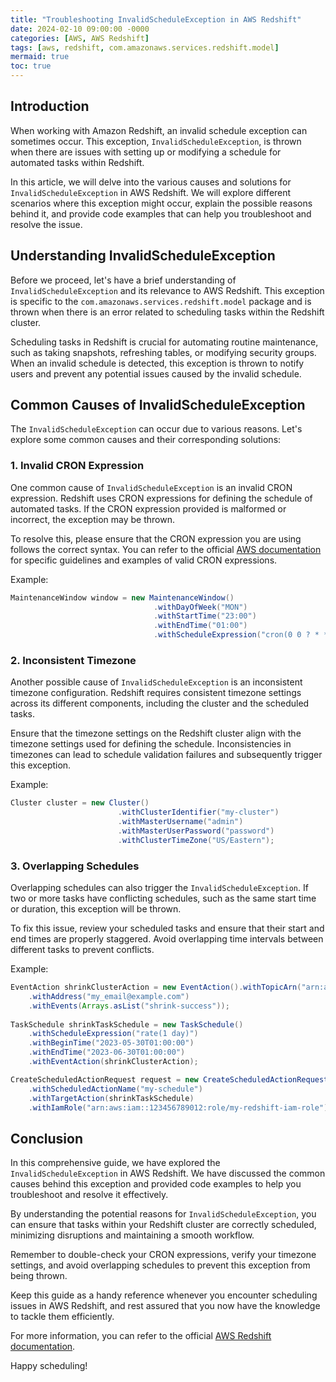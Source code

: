 ```yaml
---
title: "Troubleshooting InvalidScheduleException in AWS Redshift"
date: 2024-02-10 09:00:00 -0000
categories: [AWS, AWS Redshift]
tags: [aws, redshift, com.amazonaws.services.redshift.model]
mermaid: true
toc: true
---
```



## Introduction

When working with Amazon Redshift, an invalid schedule exception can sometimes occur. This exception, `InvalidScheduleException`, is thrown when there are issues with setting up or modifying a schedule for automated tasks within Redshift.

In this article, we will delve into the various causes and solutions for `InvalidScheduleException` in AWS Redshift. We will explore different scenarios where this exception might occur, explain the possible reasons behind it, and provide code examples that can help you troubleshoot and resolve the issue.

## Understanding InvalidScheduleException

Before we proceed, let's have a brief understanding of `InvalidScheduleException` and its relevance to AWS Redshift. This exception is specific to the `com.amazonaws.services.redshift.model` package and is thrown when there is an error related to scheduling tasks within the Redshift cluster.

Scheduling tasks in Redshift is crucial for automating routine maintenance, such as taking snapshots, refreshing tables, or modifying security groups. When an invalid schedule is detected, this exception is thrown to notify users and prevent any potential issues caused by the invalid schedule.

## Common Causes of InvalidScheduleException

The `InvalidScheduleException` can occur due to various reasons. Let's explore some common causes and their corresponding solutions:

### 1. Invalid CRON Expression

One common cause of `InvalidScheduleException` is an invalid CRON expression. Redshift uses CRON expressions for defining the schedule of automated tasks. If the CRON expression provided is malformed or incorrect, the exception may be thrown.

To resolve this, please ensure that the CRON expression you are using follows the correct syntax. You can refer to the official [AWS documentation](https://docs.aws.amazon.com/redshift/latest/mgmt/db-maintenance-scheduler.html) for specific guidelines and examples of valid CRON expressions.

Example:

```java
MaintenanceWindow window = new MaintenanceWindow()
                                .withDayOfWeek("MON")
                                .withStartTime("23:00")
                                .withEndTime("01:00")
                                .withScheduleExpression("cron(0 0 ? * * 6L 2023)");
```

### 2. Inconsistent Timezone

Another possible cause of `InvalidScheduleException` is an inconsistent timezone configuration. Redshift requires consistent timezone settings across its different components, including the cluster and the scheduled tasks.

Ensure that the timezone settings on the Redshift cluster align with the timezone settings used for defining the schedule. Inconsistencies in timezones can lead to schedule validation failures and subsequently trigger this exception.

Example:

```java
Cluster cluster = new Cluster()
                        .withClusterIdentifier("my-cluster")
                        .withMasterUsername("admin")
                        .withMasterUserPassword("password")
                        .withClusterTimeZone("US/Eastern");
```

### 3. Overlapping Schedules

Overlapping schedules can also trigger the `InvalidScheduleException`. If two or more tasks have conflicting schedules, such as the same start time or duration, this exception will be thrown.

To fix this issue, review your scheduled tasks and ensure that their start and end times are properly staggered. Avoid overlapping time intervals between different tasks to prevent conflicts.

Example:

```java
EventAction shrinkClusterAction = new EventAction().withTopicArn("arn:aws:sns:us-west-2:123456789012:my_sns_topic")
    .withAddress("my_email@example.com")
    .withEvents(Arrays.asList("shrink-success"));
    
TaskSchedule shrinkTaskSchedule = new TaskSchedule()
    .withScheduleExpression("rate(1 day)")
    .withBeginTime("2023-05-30T01:00:00")
    .withEndTime("2023-06-30T01:00:00")
    .withEventAction(shrinkClusterAction);

CreateScheduledActionRequest request = new CreateScheduledActionRequest()
    .withScheduledActionName("my-schedule")
    .withTargetAction(shrinkTaskSchedule)
    .withIamRole("arn:aws:iam::123456789012:role/my-redshift-iam-role");
```

## Conclusion

In this comprehensive guide, we have explored the `InvalidScheduleException` in AWS Redshift. We have discussed the common causes behind this exception and provided code examples to help you troubleshoot and resolve it effectively.

By understanding the potential reasons for `InvalidScheduleException`, you can ensure that tasks within your Redshift cluster are correctly scheduled, minimizing disruptions and maintaining a smooth workflow.

Remember to double-check your CRON expressions, verify your timezone settings, and avoid overlapping schedules to prevent this exception from being thrown.

Keep this guide as a handy reference whenever you encounter scheduling issues in AWS Redshift, and rest assured that you now have the knowledge to tackle them efficiently.

For more information, you can refer to the official [AWS Redshift documentation](https://docs.aws.amazon.com/redshift/latest/mgmt/scheduling-cluster-actions.html).

Happy scheduling!
